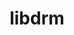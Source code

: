 ---
title: "libdrm"
layout: cache
categories: [package, develop]
meta: {"compilers": ["gcc@=11.1.0", "gcc@=11.4.0", "gcc@=13.2.0"], "num_specs": 64, "num_specs_by_stack": {"data-vis-sdk": 9, "e4s": 18, "gpu-tests": 19, "hep": 9, "ml-linux-x86_64-rocm": 9, "root": 64}, "oss": ["ubuntu20.04", "ubuntu22.04", "ubuntu24.04"], "platforms": ["linux"], "stacks": ["data-vis-sdk", "e4s", "gpu-tests", "hep", "ml-linux-x86_64-rocm", "root"], "targets": ["x86_64_v3"], "versions": ["2.4.115", "2.4.124"]}
spec_details: [{"compiler": "gcc@=11.4.0", "hash": "24rzcx5mgohzdbjim4ntle2eignec7iw", "os": "ubuntu22.04", "platform": "linux", "size": "-", "stacks": ["e4s", "root"], "target": "x86_64_v3", "variants": ["build_system=meson", "buildtype=release", "default_library=shared", "~docs", "~strip"], "versions": ["2.4.124"]}, {"compiler": "gcc@=11.1.0", "hash": "2wcf5jqnxdapuckgkzzn6vbo4bxxmehd", "os": "ubuntu20.04", "platform": "linux", "size": "-", "stacks": ["data-vis-sdk", "root"], "target": "x86_64_v3", "variants": ["build_system=meson", "buildtype=release", "default_library=shared", "~docs", "~strip"], "versions": ["2.4.124"]}, {"compiler": "gcc@=11.4.0", "hash": "2z622ubmjpk4btzjszrtny6gdj4w7cq5", "os": "ubuntu22.04", "platform": "linux", "size": "-", "stacks": ["e4s", "root"], "target": "x86_64_v3", "variants": ["build_system=meson", "buildtype=release", "default_library=shared", "~docs", "~strip"], "versions": ["2.4.124"]}, {"compiler": "gcc@=11.1.0", "hash": "5eu4k6wuph2juu344puqubxqfxaw46uu", "os": "ubuntu20.04", "platform": "linux", "size": "-", "stacks": ["gpu-tests", "root"], "target": "x86_64_v3", "variants": ["build_system=generic", "~docs"], "versions": ["2.4.115"]}, {"compiler": "gcc@=11.4.0", "hash": "6bmwzuuvczeh2gr4rdwhjm553t5pjkz5", "os": "ubuntu22.04", "platform": "linux", "size": "-", "stacks": ["e4s", "root"], "target": "x86_64_v3", "variants": ["build_system=meson", "buildtype=release", "default_library=shared", "~docs", "~strip"], "versions": ["2.4.124"]}, {"compiler": "gcc@=11.4.0", "hash": "6gvtffovcmo55te5tzsjza6lbyobouon", "os": "ubuntu22.04", "platform": "linux", "size": "-", "stacks": ["e4s", "root"], "target": "x86_64_v3", "variants": ["build_system=meson", "buildtype=release", "default_library=shared", "~docs", "~strip"], "versions": ["2.4.124"]}, {"compiler": "gcc@=11.4.0", "hash": "6jyiseecjfyxt6tkjriuvsmpasq63yl2", "os": "ubuntu22.04", "platform": "linux", "size": "-", "stacks": ["e4s", "root"], "target": "x86_64_v3", "variants": ["build_system=meson", "buildtype=release", "default_library=shared", "~docs", "~strip"], "versions": ["2.4.124"]}, {"compiler": "gcc@=11.1.0", "hash": "73ouf4vtartipepwcuh7vqmtsw2wzlvc", "os": "ubuntu20.04", "platform": "linux", "size": "-", "stacks": ["gpu-tests", "root"], "target": "x86_64_v3", "variants": ["build_system=generic", "~docs"], "versions": ["2.4.115"]}, {"compiler": "gcc@=13.2.0", "hash": "7r4dr77g6uylebvtggxe7jcmjdxb65aq", "os": "ubuntu24.04", "platform": "linux", "size": "-", "stacks": ["ml-linux-x86_64-rocm", "root"], "target": "x86_64_v3", "variants": ["build_system=meson", "buildtype=release", "default_library=shared", "~docs", "~strip"], "versions": ["2.4.124"]}, {"compiler": "gcc@=13.2.0", "hash": "7zve3eo5l2rw7uozjzhgie7glqzenmwk", "os": "ubuntu24.04", "platform": "linux", "size": "-", "stacks": ["ml-linux-x86_64-rocm", "root"], "target": "x86_64_v3", "variants": ["build_system=meson", "buildtype=release", "default_library=shared", "~docs", "~strip"], "versions": ["2.4.124"]}, {"compiler": "gcc@=11.1.0", "hash": "ag3mmfq6mktyfipvvli2cf7barbyehgi", "os": "ubuntu20.04", "platform": "linux", "size": "-", "stacks": ["gpu-tests", "root"], "target": "x86_64_v3", "variants": ["build_system=generic", "~docs"], "versions": ["2.4.115"]}, {"compiler": "gcc@=13.2.0", "hash": "b5rw3vmwuv2vmlk6tumcrded43yarong", "os": "ubuntu24.04", "platform": "linux", "size": "-", "stacks": ["ml-linux-x86_64-rocm", "root"], "target": "x86_64_v3", "variants": ["build_system=meson", "buildtype=release", "default_library=shared", "~docs", "~strip"], "versions": ["2.4.124"]}, {"compiler": "gcc@=11.4.0", "hash": "cyd4whzka6mpne5yitu3mujlij6xrw5s", "os": "ubuntu22.04", "platform": "linux", "size": "-", "stacks": ["e4s", "root"], "target": "x86_64_v3", "variants": ["build_system=meson", "buildtype=release", "default_library=shared", "~docs", "~strip"], "versions": ["2.4.124"]}, {"compiler": "gcc@=11.1.0", "hash": "dqebr5q6q2dn72vvecyy6oyamdu6nldn", "os": "ubuntu20.04", "platform": "linux", "size": "-", "stacks": ["data-vis-sdk", "root"], "target": "x86_64_v3", "variants": ["build_system=meson", "buildtype=release", "default_library=shared", "~docs", "~strip"], "versions": ["2.4.124"]}, {"compiler": "gcc@=11.1.0", "hash": "ekcbfrztj7dzkge26fwehzdwxsimv5m4", "os": "ubuntu20.04", "platform": "linux", "size": "-", "stacks": ["data-vis-sdk", "root"], "target": "x86_64_v3", "variants": ["build_system=meson", "buildtype=release", "default_library=shared", "~docs", "~strip"], "versions": ["2.4.124"]}, {"compiler": "gcc@=11.4.0", "hash": "ftnawfvcpujpwyzumoz767zjhwr4ezom", "os": "ubuntu22.04", "platform": "linux", "size": "-", "stacks": ["e4s", "root"], "target": "x86_64_v3", "variants": ["build_system=meson", "buildtype=release", "default_library=shared", "~docs", "~strip"], "versions": ["2.4.124"]}, {"compiler": "gcc@=13.2.0", "hash": "grc7vjtolk5p5m2oyk4yndemrcpc2svm", "os": "ubuntu24.04", "platform": "linux", "size": "-", "stacks": ["ml-linux-x86_64-rocm", "root"], "target": "x86_64_v3", "variants": ["build_system=meson", "buildtype=release", "default_library=shared", "~docs", "~strip"], "versions": ["2.4.124"]}, {"compiler": "gcc@=11.1.0", "hash": "h6cj6egt2gbjvrosy45wydt3onauh7dx", "os": "ubuntu20.04", "platform": "linux", "size": "-", "stacks": ["data-vis-sdk", "root"], "target": "x86_64_v3", "variants": ["build_system=meson", "buildtype=release", "default_library=shared", "~docs", "~strip"], "versions": ["2.4.124"]}, {"compiler": "gcc@=11.4.0", "hash": "h7633wtuyibp3ltgrfiagqjesibnq2e4", "os": "ubuntu22.04", "platform": "linux", "size": "-", "stacks": ["e4s", "root"], "target": "x86_64_v3", "variants": ["build_system=meson", "buildtype=release", "default_library=shared", "~docs", "~strip"], "versions": ["2.4.124"]}, {"compiler": "gcc@=13.2.0", "hash": "hdaq7mesv2wv36gc5sm2dfglafuy22es", "os": "ubuntu24.04", "platform": "linux", "size": "-", "stacks": ["ml-linux-x86_64-rocm", "root"], "target": "x86_64_v3", "variants": ["build_system=meson", "buildtype=release", "default_library=shared", "~docs", "~strip"], "versions": ["2.4.124"]}, {"compiler": "gcc@=11.4.0", "hash": "hg6exupn2nngtxbml5zmgzaoemkgn7ge", "os": "ubuntu22.04", "platform": "linux", "size": "-", "stacks": ["e4s", "root"], "target": "x86_64_v3", "variants": ["build_system=meson", "buildtype=release", "default_library=shared", "~docs", "~strip"], "versions": ["2.4.124"]}, {"compiler": "gcc@=11.1.0", "hash": "ibw2p4khmyj43idxjc46qufcwrve2qi2", "os": "ubuntu20.04", "platform": "linux", "size": "-", "stacks": ["data-vis-sdk", "root"], "target": "x86_64_v3", "variants": ["build_system=meson", "buildtype=release", "default_library=shared", "~docs", "~strip"], "versions": ["2.4.124"]}, {"compiler": "gcc@=11.1.0", "hash": "jt6fq5qc4ctusudldzzanng3evhad7nn", "os": "ubuntu20.04", "platform": "linux", "size": "-", "stacks": ["gpu-tests", "root"], "target": "x86_64_v3", "variants": ["build_system=generic", "~docs"], "versions": ["2.4.115"]}, {"compiler": "gcc@=11.4.0", "hash": "jxexyz4cydsyades7kafpdjjo3t22he5", "os": "ubuntu22.04", "platform": "linux", "size": "-", "stacks": ["hep", "root"], "target": "x86_64_v3", "variants": ["build_system=meson", "buildtype=release", "default_library=shared", "~docs", "~strip"], "versions": ["2.4.124"]}, {"compiler": "gcc@=11.1.0", "hash": "kbifj3uizjiukec2dhrulptax6qz6zhu", "os": "ubuntu20.04", "platform": "linux", "size": "-", "stacks": ["gpu-tests", "root"], "target": "x86_64_v3", "variants": ["build_system=generic", "~docs"], "versions": ["2.4.115"]}, {"compiler": "gcc@=13.2.0", "hash": "kdozefobub4jauvvvf643yw3rmgr3t7t", "os": "ubuntu24.04", "platform": "linux", "size": "-", "stacks": ["ml-linux-x86_64-rocm", "root"], "target": "x86_64_v3", "variants": ["build_system=meson", "buildtype=release", "default_library=shared", "~docs", "~strip"], "versions": ["2.4.124"]}, {"compiler": "gcc@=13.2.0", "hash": "kh4cejau7b6xaykvxyt5nnaqfq66m7hf", "os": "ubuntu24.04", "platform": "linux", "size": "-", "stacks": ["ml-linux-x86_64-rocm", "root"], "target": "x86_64_v3", "variants": ["build_system=meson", "buildtype=release", "default_library=shared", "~docs", "~strip"], "versions": ["2.4.124"]}, {"compiler": "gcc@=11.1.0", "hash": "kiqq2im2zmzzd3trocbjvxxc26swij34", "os": "ubuntu20.04", "platform": "linux", "size": "-", "stacks": ["gpu-tests", "root"], "target": "x86_64_v3", "variants": ["build_system=generic", "~docs"], "versions": ["2.4.115"]}, {"compiler": "gcc@=11.4.0", "hash": "krjbn7ukd3dmmt7s7qr73mpiz7s6ls3z", "os": "ubuntu22.04", "platform": "linux", "size": "-", "stacks": ["e4s", "root"], "target": "x86_64_v3", "variants": ["build_system=meson", "buildtype=release", "default_library=shared", "~docs", "~strip"], "versions": ["2.4.124"]}, {"compiler": "gcc@=11.1.0", "hash": "kxbr7ct5x4rikpzfqvxjjgtr65jgq574", "os": "ubuntu20.04", "platform": "linux", "size": "-", "stacks": ["gpu-tests", "root"], "target": "x86_64_v3", "variants": ["build_system=generic", "~docs"], "versions": ["2.4.115"]}, {"compiler": "gcc@=11.4.0", "hash": "kyx2aykwx5yfw2gpnkrerjlqzi3lijar", "os": "ubuntu22.04", "platform": "linux", "size": "-", "stacks": ["hep", "root"], "target": "x86_64_v3", "variants": ["build_system=meson", "buildtype=release", "default_library=shared", "~docs", "~strip"], "versions": ["2.4.124"]}, {"compiler": "gcc@=11.1.0", "hash": "lhvklx35hjwa5qbfrcw6pe7cvgsclabd", "os": "ubuntu20.04", "platform": "linux", "size": "-", "stacks": ["gpu-tests", "root"], "target": "x86_64_v3", "variants": ["build_system=generic", "~docs"], "versions": ["2.4.115"]}, {"compiler": "gcc@=11.4.0", "hash": "mia3aq6jbzpouncnyvvuj5nvbnccc3bb", "os": "ubuntu22.04", "platform": "linux", "size": "-", "stacks": ["hep", "root"], "target": "x86_64_v3", "variants": ["build_system=meson", "buildtype=release", "default_library=shared", "~docs", "~strip"], "versions": ["2.4.124"]}, {"compiler": "gcc@=11.4.0", "hash": "n2fxn3vaovgabxga27zagdkl3s3wmubj", "os": "ubuntu22.04", "platform": "linux", "size": "-", "stacks": ["hep", "root"], "target": "x86_64_v3", "variants": ["build_system=meson", "buildtype=release", "default_library=shared", "~docs", "~strip"], "versions": ["2.4.124"]}, {"compiler": "gcc@=11.1.0", "hash": "n5ncw3gf4e3r7e2i3hwajzzmw5bx3agm", "os": "ubuntu20.04", "platform": "linux", "size": "-", "stacks": ["data-vis-sdk", "root"], "target": "x86_64_v3", "variants": ["build_system=meson", "buildtype=release", "default_library=shared", "~docs", "~strip"], "versions": ["2.4.124"]}, {"compiler": "gcc@=13.2.0", "hash": "nqggbvbkabwax2qhslz7okm2m32bd7c2", "os": "ubuntu24.04", "platform": "linux", "size": "-", "stacks": ["ml-linux-x86_64-rocm", "root"], "target": "x86_64_v3", "variants": ["build_system=meson", "buildtype=release", "default_library=shared", "~docs", "~strip"], "versions": ["2.4.124"]}, {"compiler": "gcc@=11.4.0", "hash": "o6tw3xxmmqgto2pitbr747hatuyruvob", "os": "ubuntu22.04", "platform": "linux", "size": "-", "stacks": ["hep", "root"], "target": "x86_64_v3", "variants": ["build_system=meson", "buildtype=release", "default_library=shared", "~docs", "~strip"], "versions": ["2.4.124"]}, {"compiler": "gcc@=11.1.0", "hash": "olxwknxmtyrjclazx75dbn2gobv3x2iw", "os": "ubuntu20.04", "platform": "linux", "size": "-", "stacks": ["gpu-tests", "root"], "target": "x86_64_v3", "variants": ["build_system=generic", "~docs"], "versions": ["2.4.115"]}, {"compiler": "gcc@=11.1.0", "hash": "oso2x6erlhtzd54hpzwhwnjnnfiabq3b", "os": "ubuntu20.04", "platform": "linux", "size": "-", "stacks": ["gpu-tests", "root"], "target": "x86_64_v3", "variants": ["build_system=generic", "~docs"], "versions": ["2.4.115"]}, {"compiler": "gcc@=11.4.0", "hash": "oy3yd7flflb3f6iakpk2uwz25or4cen6", "os": "ubuntu22.04", "platform": "linux", "size": "-", "stacks": ["hep", "root"], "target": "x86_64_v3", "variants": ["build_system=meson", "buildtype=release", "default_library=shared", "~docs", "~strip"], "versions": ["2.4.124"]}, {"compiler": "gcc@=11.1.0", "hash": "plci6iznis5fksj64rhhcta3cnzh3orw", "os": "ubuntu20.04", "platform": "linux", "size": "-", "stacks": ["data-vis-sdk", "root"], "target": "x86_64_v3", "variants": ["build_system=meson", "buildtype=release", "default_library=shared", "~docs", "~strip"], "versions": ["2.4.124"]}, {"compiler": "gcc@=11.4.0", "hash": "qedewyaieccln6g4vokeqgvwxudmzzhj", "os": "ubuntu22.04", "platform": "linux", "size": "-", "stacks": ["hep", "root"], "target": "x86_64_v3", "variants": ["build_system=meson", "buildtype=release", "default_library=shared", "~docs", "~strip"], "versions": ["2.4.124"]}, {"compiler": "gcc@=11.4.0", "hash": "qtrljqpk443hcygy3pxhq3vcpo7w7nun", "os": "ubuntu22.04", "platform": "linux", "size": "-", "stacks": ["hep", "root"], "target": "x86_64_v3", "variants": ["build_system=meson", "buildtype=release", "default_library=shared", "~docs", "~strip"], "versions": ["2.4.124"]}, {"compiler": "gcc@=11.4.0", "hash": "qtttbos5sxgp4d7wk5g66pimxudb5ko7", "os": "ubuntu22.04", "platform": "linux", "size": "-", "stacks": ["e4s", "root"], "target": "x86_64_v3", "variants": ["build_system=meson", "buildtype=release", "default_library=shared", "~docs", "~strip"], "versions": ["2.4.124"]}, {"compiler": "gcc@=11.4.0", "hash": "qvube6oluhavrrhx6w3xlwwphfhvwxg4", "os": "ubuntu22.04", "platform": "linux", "size": "-", "stacks": ["e4s", "root"], "target": "x86_64_v3", "variants": ["build_system=meson", "buildtype=release", "default_library=shared", "~docs", "~strip"], "versions": ["2.4.124"]}, {"compiler": "gcc@=11.1.0", "hash": "r6sxtojf7e2dqsvqdjnt2pc25qfyn2sl", "os": "ubuntu20.04", "platform": "linux", "size": "-", "stacks": ["gpu-tests", "root"], "target": "x86_64_v3", "variants": ["build_system=generic", "~docs"], "versions": ["2.4.115"]}, {"compiler": "gcc@=11.4.0", "hash": "rvc74ekbzf6ciusmjygsg2v3av7nfbw7", "os": "ubuntu22.04", "platform": "linux", "size": "-", "stacks": ["e4s", "root"], "target": "x86_64_v3", "variants": ["build_system=meson", "buildtype=release", "default_library=shared", "~docs", "~strip"], "versions": ["2.4.124"]}, {"compiler": "gcc@=11.1.0", "hash": "sbk7a2ko6gvmxqwruhrgcihl4lnlk4a4", "os": "ubuntu20.04", "platform": "linux", "size": "-", "stacks": ["gpu-tests", "root"], "target": "x86_64_v3", "variants": ["build_system=generic", "~docs"], "versions": ["2.4.115"]}, {"compiler": "gcc@=11.1.0", "hash": "slxa5xcvy6dmw5gtyd5us3nmyqnyvzo7", "os": "ubuntu20.04", "platform": "linux", "size": "-", "stacks": ["gpu-tests", "root"], "target": "x86_64_v3", "variants": ["build_system=generic", "~docs"], "versions": ["2.4.115"]}, {"compiler": "gcc@=11.4.0", "hash": "t4skeokft5gyjjgnv5xq2yln5kffegtk", "os": "ubuntu22.04", "platform": "linux", "size": "-", "stacks": ["e4s", "root"], "target": "x86_64_v3", "variants": ["build_system=meson", "buildtype=release", "default_library=shared", "~docs", "~strip"], "versions": ["2.4.124"]}, {"compiler": "gcc@=13.2.0", "hash": "tjht5qegedxa7zaxcvrluejjkd6k5kni", "os": "ubuntu24.04", "platform": "linux", "size": "-", "stacks": ["ml-linux-x86_64-rocm", "root"], "target": "x86_64_v3", "variants": ["build_system=meson", "buildtype=release", "default_library=shared", "~docs", "~strip"], "versions": ["2.4.124"]}, {"compiler": "gcc@=11.4.0", "hash": "tmvypkox7cka3g7y5jslsuvna5hzhte6", "os": "ubuntu22.04", "platform": "linux", "size": "-", "stacks": ["e4s", "root"], "target": "x86_64_v3", "variants": ["build_system=meson", "buildtype=release", "default_library=shared", "~docs", "~strip"], "versions": ["2.4.124"]}, {"compiler": "gcc@=11.1.0", "hash": "ui643lgfkd5isn62sssyjsztwswlgiqx", "os": "ubuntu20.04", "platform": "linux", "size": "-", "stacks": ["gpu-tests", "root"], "target": "x86_64_v3", "variants": ["build_system=generic", "~docs"], "versions": ["2.4.115"]}, {"compiler": "gcc@=11.1.0", "hash": "uje7lyac5a72a6wjdyxuwpjmihoyyqdd", "os": "ubuntu20.04", "platform": "linux", "size": "-", "stacks": ["data-vis-sdk", "root"], "target": "x86_64_v3", "variants": ["build_system=meson", "buildtype=release", "default_library=shared", "~docs", "~strip"], "versions": ["2.4.124"]}, {"compiler": "gcc@=11.1.0", "hash": "vbzjhlsivyb6u62uu4ek6loeu6eodx6a", "os": "ubuntu20.04", "platform": "linux", "size": "-", "stacks": ["gpu-tests", "root"], "target": "x86_64_v3", "variants": ["build_system=generic", "~docs"], "versions": ["2.4.115"]}, {"compiler": "gcc@=11.1.0", "hash": "w5giiwbr6sbn4vq5o2dgkyupabsbwtd2", "os": "ubuntu20.04", "platform": "linux", "size": "-", "stacks": ["data-vis-sdk", "root"], "target": "x86_64_v3", "variants": ["build_system=meson", "buildtype=release", "default_library=shared", "~docs", "~strip"], "versions": ["2.4.124"]}, {"compiler": "gcc@=11.1.0", "hash": "wxepmme7ha6ldxx4zuatxgxv554e2jyc", "os": "ubuntu20.04", "platform": "linux", "size": "-", "stacks": ["gpu-tests", "root"], "target": "x86_64_v3", "variants": ["build_system=generic", "~docs"], "versions": ["2.4.115"]}, {"compiler": "gcc@=11.4.0", "hash": "xayqfry4glo5bh5mtyxmrdlg5dc33pxg", "os": "ubuntu22.04", "platform": "linux", "size": "-", "stacks": ["hep", "root"], "target": "x86_64_v3", "variants": ["build_system=meson", "buildtype=release", "default_library=shared", "~docs", "~strip"], "versions": ["2.4.124"]}, {"compiler": "gcc@=11.4.0", "hash": "xds4wgzaskzfdfo2t2z7eiy6ajkchd34", "os": "ubuntu22.04", "platform": "linux", "size": "-", "stacks": ["e4s", "root"], "target": "x86_64_v3", "variants": ["build_system=meson", "buildtype=release", "default_library=shared", "~docs", "~strip"], "versions": ["2.4.124"]}, {"compiler": "gcc@=11.1.0", "hash": "y3guw476em3sj5euu4wyhqh4igk3pykc", "os": "ubuntu20.04", "platform": "linux", "size": "-", "stacks": ["gpu-tests", "root"], "target": "x86_64_v3", "variants": ["build_system=generic", "~docs"], "versions": ["2.4.115"]}, {"compiler": "gcc@=11.1.0", "hash": "yizwmra7lssjdhvzgla3ea4bh7hwdgmr", "os": "ubuntu20.04", "platform": "linux", "size": "-", "stacks": ["gpu-tests", "root"], "target": "x86_64_v3", "variants": ["build_system=generic", "~docs"], "versions": ["2.4.115"]}, {"compiler": "gcc@=11.4.0", "hash": "ykpver6izcejo3lsqul564t7lrydetlj", "os": "ubuntu22.04", "platform": "linux", "size": "-", "stacks": ["e4s", "root"], "target": "x86_64_v3", "variants": ["build_system=meson", "buildtype=release", "default_library=shared", "~docs", "~strip"], "versions": ["2.4.124"]}, {"compiler": "gcc@=11.1.0", "hash": "zt4sa3dhyq3o4yxt7c7xpnnrk2ewfbmx", "os": "ubuntu20.04", "platform": "linux", "size": "-", "stacks": ["gpu-tests", "root"], "target": "x86_64_v3", "variants": ["build_system=generic", "~docs"], "versions": ["2.4.115"]}, {"compiler": "gcc@=11.4.0", "hash": "zz4alck4pjqqd4erjdxiabavgtseml5n", "os": "ubuntu22.04", "platform": "linux", "size": "-", "stacks": ["e4s", "root"], "target": "x86_64_v3", "variants": ["build_system=meson", "buildtype=release", "default_library=shared", "~docs", "~strip"], "versions": ["2.4.124"]}]
---